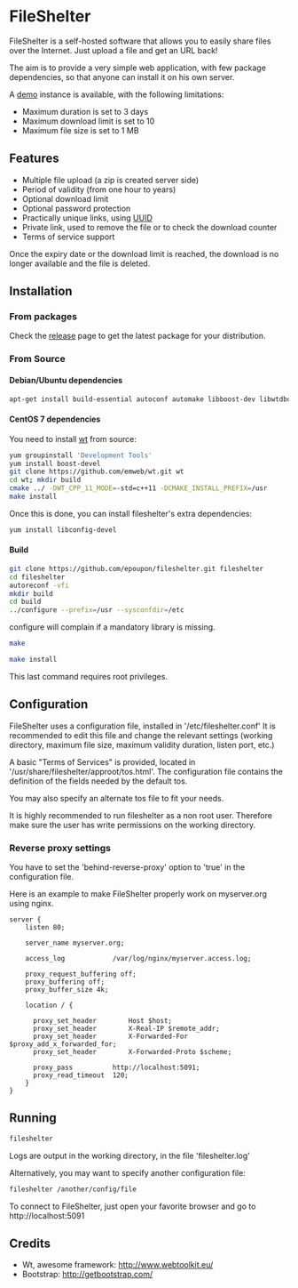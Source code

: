 # FileShelter
FileShelter is a self-hosted software that allows you to easily share files over the Internet.
Just upload a file and get an URL back!

The aim is to provide a very simple web application, with few package dependencies, so that anyone can install it on his own server.

A [demo](http://fileshelter.suroot.com) instance is available, with the following limitations:
- Maximum duration is set to 3 days
- Maximum download limit is set to 10
- Maximum file size is set to 1 MB

## Features
- Multiple file upload (a zip is created server side)
- Period of validity (from one hour to years)
- Optional download limit
- Optional password protection
- Practically unique links, using [UUID](https://fr.wikipedia.org/wiki/Universal_Unique_Identifier)
- Private link, used to remove the file or to check the download counter
- Terms of service support

Once the expiry date or the download limit is reached, the download is no longer available and the file is deleted.

## Installation
### From packages
Check the [release](https://github.com/epoupon/fileshelter/releases) page to get the latest package for your distribution.

### From Source
#### Debian/Ubuntu dependencies
```sh
apt-get install build-essential autoconf automake libboost-dev libwtdbosqlite-dev libwthttp-dev libwtdbo-dev libwt-dev libconfig++-dev libzip-dev
```
#### CentOS 7 dependencies
You need to install [wt](https://www.webtoolkit.eu/wt/doc/reference/html/InstallationUnix.html) from source:
```sh
yum groupinstall 'Development Tools'
yum install boost-devel
git clone https://github.com/emweb/wt.git wt
cd wt; mkdir build
cmake ../ -DWT_CPP_11_MODE=-std=c++11 -DCMAKE_INSTALL_PREFIX=/usr
make install
```
Once this is done, you can install fileshelter's extra dependencies:
```sh
yum install libconfig-devel
```

#### Build
```sh
git clone https://github.com/epoupon/fileshelter.git fileshelter
cd fileshelter
autoreconf -vfi
mkdir build
cd build
../configure --prefix=/usr --sysconfdir=/etc
```
configure will complain if a mandatory library is missing.

```sh
make
```

```sh
make install
```
This last command requires root privileges.

## Configuration
FileShelter uses a configuration file, installed in '/etc/fileshelter.conf'
It is recommended to edit this file and change the relevant settings (working directory, maximum file size, maximum validity duration, listen port, etc.)

A basic "Terms of Services" is provided, located in '/usr/share/fileshelter/approot/tos.html'.
The configuration file contains the definition of the fields needed by the default tos.

You may also specify an alternate tos file to fit your needs.

It is highly recommended to run fileshelter as a non root user. Therefore make sure the user has write permissions on the working directory.

### Reverse proxy settings
You have to set the 'behind-reverse-proxy' option to 'true' in the configuration file.

Here is an example to make FileShelter properly work on myserver.org using nginx.
```
server {
    listen 80;

    server_name myserver.org;

    access_log            /var/log/nginx/myserver.access.log;

    proxy_request_buffering off;
    proxy_buffering off;
    proxy_buffer_size 4k;

    location / {

      proxy_set_header        Host $host;
      proxy_set_header        X-Real-IP $remote_addr;
      proxy_set_header        X-Forwarded-For $proxy_add_x_forwarded_for;
      proxy_set_header        X-Forwarded-Proto $scheme;

      proxy_pass          http://localhost:5091;
      proxy_read_timeout  120;
    }
}
```

## Running
```sh
fileshelter
```
Logs are output in the working directory, in the file 'fileshelter.log'

Alternatively, you may want to specify another configuration file:
```sh
fileshelter /another/config/file
```

To connect to FileShelter, just open your favorite browser and go to http://localhost:5091

## Credits
- Wt, awesome framework: http://www.webtoolkit.eu/
- Bootstrap: http://getbootstrap.com/


